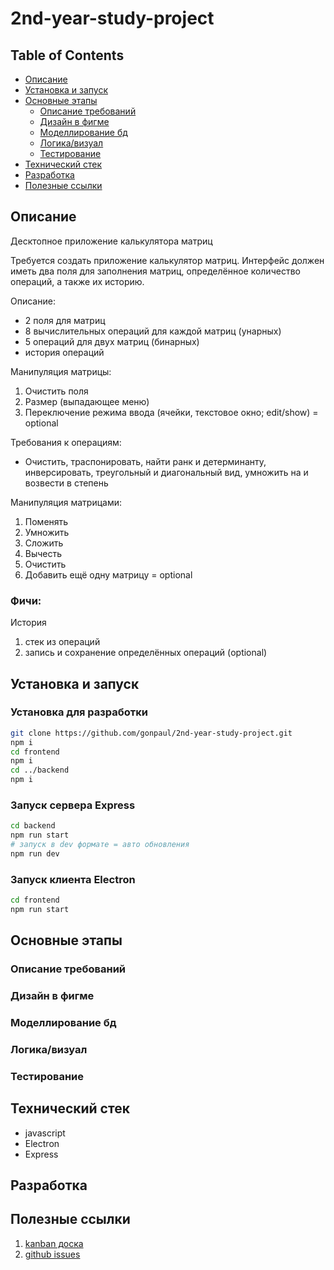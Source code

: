 # 2nd-year-study-project

## Table of Contents
- [Описание](#описание)
- [Установка и запуск](#установка-и-запуск)
- [Основные этапы](#основные-этапы)
    - [Описание требований](#описание-требований)
    - [Дизайн в фигме](#дизайн-в-фигме)
    - [Моделлирование бд](#моделлирование-бд)
    - [Логика/визуал](#логикавизуал)
    - [Тестирование](#тестирование)
- [Технический стек](#технический-стек)
- [Разработка](#разработка)
- [Полезные ссылки](#полезные-ссылки)

## Описание 
Десктопное приложение калькулятора матриц


Требуется создать приложение калькулятор матриц. Интерфейс должен иметь два поля для заполнения матриц, определённое количество операций, а также их историю.

Описание:
- 2 поля для матриц
- 8 вычислительных операций для каждой матриц (унарных)
- 5 операций для двух матриц (бинарных)
- история операций

Манипуляция матрицы:
1. Очистить поля
2. Размер (выпадающее меню)
3. Переключение режима ввода (ячейки, текстовое окно; edit/show) = optional

Требования к операциям:
- Очистить, траспонировать, найти ранк и детерминанту, инверсировать, треугольный и диагональный вид, умножить на и возвести в степень

Манипуляция матрицами:
1. Поменять
2. Умножить
3. Сложить
4. Вычесть
5. Очистить
6. Добавить ещё одну матрицу = optional

### Фичи:

История
1. стек из операций
2. запись и сохранение определённых операций (optional)

## Установка и запуск
<!-- Instructions for setting up and running the project -->
### Установка для разработки
```bash
git clone https://github.com/gonpaul/2nd-year-study-project.git
npm i
cd frontend
npm i
cd ../backend
npm i
```

### Запуск сервера Express
```bash
cd backend
npm run start
# запуск в dev формате = авто обновления
npm run dev
```
### Запуск клиента Electron
```bash
cd frontend
npm run start
```

## Основные этапы

### Описание требований
### Дизайн в фигме
### Моделлирование бд
### Логика/визуал
### Тестирование

## Технический стек
- javascript
- Electron
- Express

## Разработка
<!-- Здесь будут недельные отчёты по разработке -->

## Полезные ссылки
1. [kanban доска](https://miro.com/app/board/uXjVI_Ux8Vc=/)
2. [github issues](https://github.com/gonpaul/2nd-year-study-project/issues)